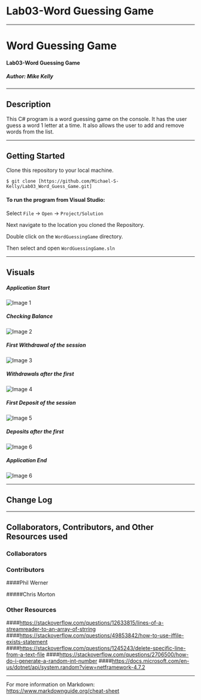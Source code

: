 # Lab03-Word Guessing Game

------------------------------

# Word Guessing Game
#### Lab03-Word Guessing Game
##### *Author: Mike Kelly*

------------------------------

## Description
This C# program is a word guessing game on the console.  It has the user guess a word 1 letter at a time.  It also allows the user to add and remove words from the list.

------------------------------

## Getting Started
Clone this repository to your local machine.
```
$ git clone [https://github.com/Michael-S-Kelly/Lab03_Word_Guess_Game.git]
```
#### To run the program from Visual Studio:
Select ```File``` -> ```Open``` -> ```Project/Solution```

Next navigate to the location you cloned the Repository.

Double click on the ```WordGuessingGame``` directory.

Then select and open ```WordGuessingGame.sln```

------------------------------

## Visuals


##### Application Start
![Image 1](Assets/Begin.PNG)
##### Checking Balance
![Image 2](Assets/CheckBal.PNG)
##### First Withdrawal of the session
![Image 3](Assets/FirstWith.PNG)
##### Withdrawals after the first
![Image 4](Assets/AfterWith.PNG)
##### First Deposit of the session
![Image 5](Assets/firstDep.PNG)
##### Deposits after the first
![Image 6](Assets/AfterDep.PNG)
##### Application End
![Image 6](Assets/end.PNG)

------------------------------

## Change Log




------------------------------
## Collaborators, Contributors, and Other Resources used

### Collaborators

### Contributors
####Phil Werner

#####Chris Morton


### Other Resources
####https://stackoverflow.com/questions/12633815/lines-of-a-streamreader-to-an-array-of-strring
####https://stackoverflow.com/questions/49853842/how-to-use-iffile-exists-statement
####https://stackoverflow.com/questions/1245243/delete-specific-line-from-a-text-file
####https://stackoverflow.com/questions/2706500/how-do-i-generate-a-random-int-number
####https://docs.microsoft.com/en-us/dotnet/api/system.random?view=netframework-4.7.2

------------------------------
For more information on Markdown: https://www.markdownguide.org/cheat-sheet